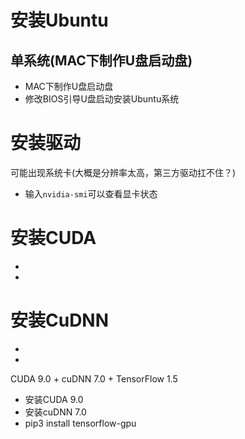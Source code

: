 # 安装Ubuntu
## 单系统(MAC下制作U盘启动盘)
- MAC下制作U盘启动盘
- 修改BIOS引导U盘启动安装Ubuntu系统

# 安装驱动
可能出现系统卡(大概是分辨率太高，第三方驱动扛不住？)


- 输入`nvidia-smi`可以查看显卡状态
# 安装CUDA
-
-
# 安装CuDNN
-
-


CUDA 9.0 + cuDNN 7.0 + TensorFlow 1.5
- 安装CUDA 9.0
- 安装cuDNN 7.0
- pip3 install tensorflow-gpu